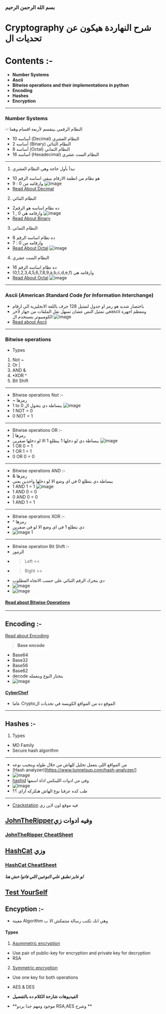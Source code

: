 ### بسم الله الرحمن الرحيم
# **Cryptography** شرح النهاردة هيكون عن تحديات ال 
# Contents :-
- **Number Systems**
- **Ascii**
- **Bitwise operations and their implementations in python**
- **Encoding**
- **Hashes**
- **Encryption**

---
### Number Systems
-: النظام الرقمي بينقسم لأربعة اقسام وهما  
- 10 أساسه (Decimal) النظام العشري 
- 2 أساسه (Binary) النظام الثنائي 
- 8 أساسه (Octal) النظام الثماني 
- 16 أساسه (Hexadecimal) النظام الست عشري
---
1. نبدأ بأول حاجة وهي النظام العشري 
- 10 هو نظام من انظمة الارقام بيبقي اساسه الرقم 
- وارقامه من 0 : 9 
![image](https://raw.githubusercontent.com/Mahmoud-joo/Intro-To-CTF/master/Cryptography/CryptoImages/c1.jpeg)
- [Read About Decimal](https://en.wikipedia.org/wiki/Decimal)
2. النظام الثنائي
- 2ده نظام اساسه هو الرقم 
- 1 , 0 وارقامه هي
![image](https://raw.githubusercontent.com/Mahmoud-joo/Intro-To-CTF/master/Cryptography/CryptoImages/c2.jpeg)
- [Read About Binary](https://en.wikipedia.org/wiki/Binary)
3. النظام الثماني
- ده نظام اساسه الرقم 8
- وارقامه من 0 : 7
- [Read About Octal](https://en.wikipedia.org/wiki/Octal)
![image](https://raw.githubusercontent.com/Mahmoud-joo/Intro-To-CTF/master/Cryptography/CryptoImages/c3.jpeg)
4. النظام الست عشري 
- ده نظام اساسه الرقم 16 
- (0,1,2,3,4,5,6,7,8,9,a,b,c,d,e,f) وارقامه هي 
- [Read About Octal](https://en.wikipedia.org/wiki/Hexadecimal)
![image](https://raw.githubusercontent.com/Mahmoud-joo/Intro-To-CTF/master/Cryptography/CryptoImages/c4.jpeg)
---
### Ascii (*A*merican *S*tandard *C*ode *f*or *I*nformation *I*nterchange)
- باختصار شديد هو رمز او جدول لتمثيل 128 حرف باللغة الانجليزية الي ارقام
- في تمثيل النص عشان تسهل نقل الملفات من جهاز لأخرascii ومعظم اجهزة الكومبيوتر بتستخدم ال 
![image](https://upload.wikimedia.org/wikipedia/commons/d/dd/ASCII-Table.svg)
- [Read about Ascii](https://en.wikipedia.org/wiki/ASCII)
---
### Bitwise operations
- Types
1. Not ~
2. Or |
3. AND &
4. •XOR ^
5. Bit Shift
---
- Bitwise operations Not :-
- ~ رمزها
- 1 to 0 ببساطة دي بتحول ال 
![image](https://raw.githubusercontent.com/Mahmoud-joo/Intro-To-CTF/master/Cryptography/CryptoImages/c5.jpeg)
- 1 NOT = 0
- 0 NOT = 1
---
- Bitwise operations OR :-
- | رمزها
- ببساطة دي لو دخلها 1 بيطلع 1 الا لو دخلها صفرين
![image](https://raw.githubusercontent.com/Mahmoud-joo/Intro-To-CTF/master/Cryptography/CryptoImages/c6.jpeg)
- 1 OR 0 = 1
- 1 OR 1 = 1
- 0 OR 0 = 0
---
- Bitwise operations AND :-
- & رمزها 
- ببساطة دي بتطلع 0 في اي وضع الا لو دخلها واحدين يعني  
- 1 AND 1 = 1 
![image](https://raw.githubusercontent.com/Mahmoud-joo/Intro-To-CTF/master/Cryptography/CryptoImages/c7.jpeg)
- 1 AND 0 = 0
- 0 AND 0 = 0
- 1 AND 1 = 1
---
- Bitwise operations XOR :-
- ^ رمزها 
- دي بتطلع 1 في اي وضع الا لو في صفرين 
- ![image](https://raw.githubusercontent.com/Mahmoud-joo/Intro-To-CTF/master/Cryptography/CryptoImages/c8.jpeg)
1 
---
- Bitwise operation Bit Shift :-
- الرموز 
- > Left <<
- > Right >>
- دي بتحرك الرقم الثنائي علي حسب الاتجاه المطلوب
- ![image](https://raw.githubusercontent.com/Mahmoud-joo/Intro-To-CTF/master/Cryptography/CryptoImages/c9.jpeg)
- ![image](https://raw.githubusercontent.com/Mahmoud-joo/Intro-To-CTF/master/Cryptography/CryptoImages/c10.jpeg)
#### [Read about Bitwise Operations](https://en.wikipedia.org/wiki/Bitwise_operation)
---
## Encoding :- 
[Read about Encoding](https://techterms.com/definition/encoding)
> **Base encode**
- Base64
- Base32
- Base56
- Base62
- decode بتختار النوع وبتعمله 
- ![image](https://raw.githubusercontent.com/Mahmoud-joo/Intro-To-CTF/master/Cryptography/CryptoImages/c11.png)
#### [CyberChef](https://techterms.com/definition/encoding) 
- عاما Cryptoالموقع ده من المواقع الكويسة في تحديات ال
---
## Hashes :-
1. Types
- MD Family
- Secure hash algorithm
---
- من المواقع اللي بتعمل تحليل للهاش من خلال طوله وبتجيب نوعه
- (Hash analyzer)[https://www.tunnelsup.com/hash-analyzer/]
- ![image](https://raw.githubusercontent.com/Mahmoud-joo/Intro-To-CTF/master/Cryptography/CryptoImages/c13.jpeg)
- [hashid](https://github.com/psypanda/hashID) وفي من ادوات اللينكس اداة اسمها 
- ![image](https://raw.githubusercontent.com/Mahmoud-joo/Intro-To-CTF/master/Cryptography/CryptoImages/c12.jpeg)
- طب كده عرفنا نوع الهاش هنكركه ازاي ؟؟
---
- [Crackstation](https://crackstation.net/) فيه موقع اون لاين زي 
## [JohnTheRipper](https://github.com/magnumripper/JohnTheRipper)وفيه ادوات زي 
### [JohnTheRipper CheatSheet](http://pentestmonkey.net/cheat-sheet/john-the-ripper-hash-formats)
## [HashCat](https://github.com/hashcat/hashcat) وزي 
### [HashCat CheatSheet](https://github.com/frizb/Hashcat-Cheatsheet)

##### لو عايز تطبق علي النوعين اللي فاتوا خش هنا 
[Test YourSelf](https://tryhackme.com/room/c4ptur3th3fl4g)
---

## Encyption :-
- معينة Algorithm وهي انك تكتب رسالة متتفكش الا ب  
#### Types
1. [Asymmetric encryption](https://hitachi-id.com/resource/itsec-concepts/asymmetric_encryption.html)
- Use pair of public-key for encryption and private key for decryption
- RSA
2. [Symmetric encryption](https://www.cryptomathic.com/news-events/blog/symmetric-key-encryption-why-where-and-how-its-used-in-banking)
- Use one key for both operations
- AES & DES

- **الفيديوهات شارحة الكلام ده بالتفصيل**
- **موجود ومهم جدا بردو RSA,AES وشرح **
